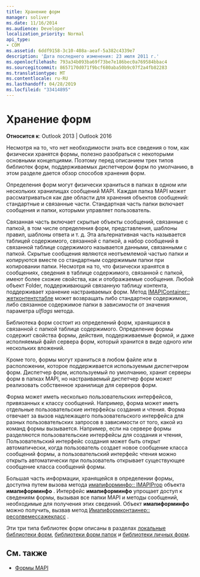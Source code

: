 ```yaml
---
title: Хранение форм
manager: soliver
ms.date: 11/16/2014
ms.audience: Developer
localization_priority: Normal
api_type:
- COM
ms.assetid: 6ddf9158-3c10-408a-aeaf-5a382c4339e7
description: 'Дата последнего изменения: 23 июля 2011 г.'
ms.openlocfilehash: 793a34b093ba69f73be7e186bec0a769584bbac4
ms.sourcegitcommit: 8657170d071f9bcf680aba50b9c07f2a4fb82283
ms.translationtype: MT
ms.contentlocale: ru-RU
ms.lasthandoff: 04/28/2019
ms.locfileid: "33414895"
---
```

# <a name="form-storage"></a>Хранение форм

**Относится к**: Outlook 2013 | Outlook 2016 
  
Несмотря на то, что нет необходимости знать все сведения о том, как физически хранятся формы, полезно разобраться с некоторыми основными концепциями. Поэтому перед описанием трех типов библиотек форм, поддерживаемых диспетчером форм по умолчанию, в этом разделе дается обзор способов хранения форм.
  
Определения форм могут физически храниться в папках в одном или нескольких хранилищах сообщений MAPI. Каждая папка MAPI может рассматриваться как две области для хранения объектов сообщений: стандартные и связанные части. Стандартная часть папки включает сообщения и папки, которыми управляет пользователь.
  
Связанная часть включает скрытые объекты сообщений, связанные с папкой, в том числе определения форм, представления, шаблоны правил, шаблоны ответа и т. д. Эта альтернативная часть называется таблицей содержимого, связанной с папкой, а набор сообщений в связанной таблице содержимого называется данными, связанными с папкой. Скрытые сообщения являются неотъемлемой частью папки и копируются вместе со стандартным содержимым папки при копировании папки. Несмотря на то, что физически хранятся в сообщениях, сведения в таблице содержимого, связанной с папкой, имеют более схожие свойства, как и отображаемые сообщения. Любой объект Folder, поддерживающий связанную таблицу контента, поддерживает хранение настраиваемых форм. Метод [IMAPIContainer:: жетконтентстабле](imapicontainer-getcontentstable.md) может возвращать либо стандартное содержимое, либо связанное содержимое папки в зависимости от значения параметра _ulflags_ метода. 
  
Библиотека форм состоит из определений форм, хранящихся в связанной с папкой таблице содержимого. Определение формы содержит свойства формы, действия, поддерживаемые формой, и даже исполняемый файл сервера форм, который хранится в виде одного или нескольких вложений.
  
Кроме того, формы могут храниться в любом файле или в расположении, которое поддерживается используемым диспетчером форм. Диспетчер форм, используемый по умолчанию, хранит серверы форм в папках MAPI, но настраиваемый диспетчер форм может реализовать собственное хранилище для серверов форм.
  
Форма может иметь несколько пользовательских интерфейсов, привязанных к классу сообщений. Например, форма может иметь отдельные пользовательские интерфейсы создания и чтения. Форма отвечает за вызов надлежащего пользовательского интерфейса для разных пользовательских запросов в зависимости от того, какой из команд формы вызывается. Например, если на сервере формы разделяются пользовательские интерфейсы для создания и чтения, Пользовательский интерфейс создания может быть открыт автоматически, когда пользователь создает новое сообщение класса сообщений формы, а пользовательский интерфейс чтения можно открыть автоматически при пользователь открывает существующее сообщение класса сообщений формы.
  
Большая часть информации, хранящейся в определении формы, доступна путем вызова метода [имапиформинфо:: IMAPIProp](imapiforminfoimapiprop.md) объекта **имапиформинфо** . Интерфейс **имапиформинфо** упрощает доступ к сведениям формы, вызывая все папки MAPI и методы сообщений, необходимые для получения этих сведений. Объект **имапиформинфо** можно получить, вызвав метод [Имапиформконтаинер:: ресолвемессажекласс](imapiformcontainer-resolvemessageclass.md) . 
  
Эти три типа библиотек форм описаны в разделах [локальные библиотеки форм](local-form-libraries.md), [библиотеки форм папок](folder-form-libraries.md) и [библиотеки личных форм](personal-form-libraries.md).
  
## <a name="see-also"></a>См. также

- [Формы MAPI](mapi-forms.md)

